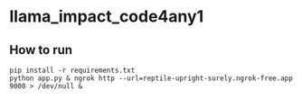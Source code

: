 # llama_impact_code4any1

## How to run
```
pip install -r requirements.txt
python app.py & ngrok http --url=reptile-upright-surely.ngrok-free.app 9000 > /dev/null &
```